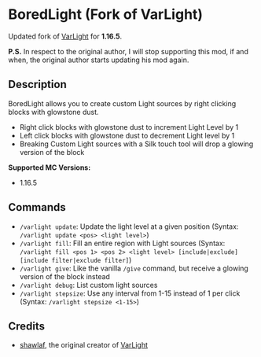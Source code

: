 # BoredLight (Fork of VarLight)

Updated fork of [VarLight](https://www.curseforge.com/minecraft/mc-mods/varlight) for **1.16.5**.

**P.S.** In respect to the original author, I will stop supporting this mod, if and when, the original author starts updating his mod again.

## Description

BoredLight allows you to create custom Light sources by right clicking blocks with glowstone dust.

-   Right click blocks with glowstone dust to increment Light Level by 1
-   Left click blocks with glowstone dust to decrement Light level by 1
-   Breaking Custom Light sources with a Silk touch tool will drop a glowing version of the block

**Supported MC Versions:**

-   1.16.5

## Commands

-   `/varlight update`: Update the light level at a given position (Syntax: `/varlight update <pos> <light level>`)
-   `/varlight fill`: Fill an entire region with Light sources (Syntax: `/varlight fill <pos 1> <pos 2> <light level> [include|exclude] [include filter|exclude filter]`)
-   `/varlight give`: Like the vanilla `/give` command, but receive a glowing version of the block instead
-   `/varlight debug`: List custom light sources
-   `/varlight stepsize`: Use any interval from 1-15 instead of 1 per click (Syntax: `/varlight stepsize <1-15>`)

## Credits
- [shawlaf](https://www.curseforge.com/members/shawlaf), the original creator of [VarLight](https://www.curseforge.com/minecraft/mc-mods/varlight)
